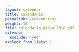 ```yaml
---
layout: calendar
title: Calendario
permalink: /calendario/
weight: 10
file: calendario_gioia_2018.pdf
sitemap:
  exclude: 'yes'
exclude_from_lists: 1
---
```

